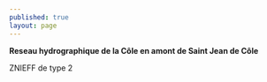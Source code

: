 ```yaml
---
published: true
layout: page
---
```


**Reseau hydrographique de la Côle en amont de Saint Jean de Côle**

ZNIEFF de type 2

